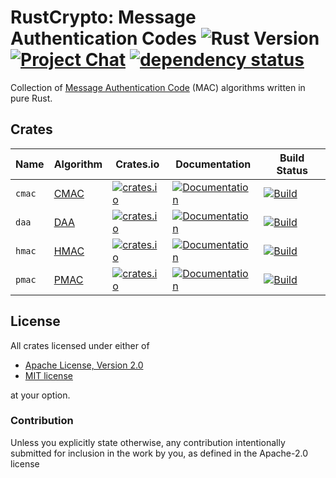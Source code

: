 # RustCrypto: Message Authentication Codes ![Rust Version][rustc-image] [![Project Chat][chat-image]][chat-link] [![dependency status][deps-image]][deps-link]

Collection of [Message Authentication Code][1] (MAC) algorithms written in pure Rust.

## Crates

| Name   | Algorithm | Crates.io     | Documentation | Build Status |
|--------|-----------|---------------|---------------|--------------|
| `cmac` | [CMAC]    | [![crates.io](https://img.shields.io/crates/v/cmac.svg)](https://crates.io/crates/cmac) | [![Documentation](https://docs.rs/cmac/badge.svg)](https://docs.rs/cmac) | [![Build](https://github.com/RustCrypto/MACs/workflows/cmac/badge.svg?branch=master&event=push)](https://github.com/RustCrypto/MACs/actions?query=workflow:cmac+branch:master)
| `daa`  | [DAA]     | [![crates.io](https://img.shields.io/crates/v/daa.svg)](https://crates.io/crates/daa) | [![Documentation](https://docs.rs/daa/badge.svg)](https://docs.rs/daa) | [![Build](https://github.com/RustCrypto/MACs/workflows/daa/badge.svg?branch=master&event=push)](https://github.com/RustCrypto/MACs/actions?query=workflow:daa+branch:master)
| `hmac` | [HMAC]    | [![crates.io](https://img.shields.io/crates/v/hmac.svg)](https://crates.io/crates/hmac) | [![Documentation](https://docs.rs/hmac/badge.svg)](https://docs.rs/hmac) | [![Build](https://github.com/RustCrypto/MACs/workflows/hmac/badge.svg?branch=master&event=push)](https://github.com/RustCrypto/MACs/actions?query=workflow:hmac+branch:master)
| `pmac` | [PMAC]    | [![crates.io](https://img.shields.io/crates/v/pmac.svg)](https://crates.io/crates/pmac) | [![Documentation](https://docs.rs/pmac/badge.svg)](https://docs.rs/pmac) | [![Build](https://github.com/RustCrypto/MACs/workflows/pmac/badge.svg?branch=master&event=push)](https://github.com/RustCrypto/MACs/actions?query=workflow:pmac+branch:master)

## License

All crates licensed under either of

 * [Apache License, Version 2.0](http://www.apache.org/licenses/LICENSE-2.0)
 * [MIT license](http://opensource.org/licenses/MIT)

at your option.

### Contribution

Unless you explicitly state otherwise, any contribution intentionally submitted
for inclusion in the work by you, as defined in the Apache-2.0 license

[//]: # (badges)

[rustc-image]: https://img.shields.io/badge/rustc-1.41+-blue.svg
[chat-image]: https://img.shields.io/badge/zulip-join_chat-blue.svg
[chat-link]: https://rustcrypto.zulipchat.com/#narrow/stream/260044-MACs
[deps-image]: https://deps.rs/repo/github/RustCrypto/MACs/status.svg
[deps-link]: https://deps.rs/repo/github/RustCrypto/MACs

[//]: # (footnotes)

[1]: https://en.wikipedia.org/wiki/Message_authentication_code

[//]: # (algorithms)

[CMAC]: https://en.wikipedia.org/wiki/One-key_MAC
[DAA]: https://en.wikipedia.org/wiki/Data_Authentication_Algorithm
[HMAC]: https://en.wikipedia.org/wiki/HMAC
[PMAC]: https://en.wikipedia.org/wiki/PMAC_(cryptography)

